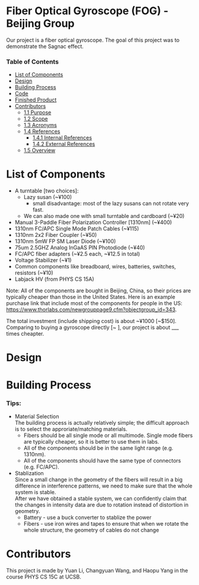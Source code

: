 # Fiber Optical Gyroscope (FOG) - Beijing Group
Our project is a fiber optical gyroscope. The goal of this project was to demonstrate the Sagnac effect.

### Table of Contents


- [List of Components](#1-list-of-components)
- [Design](#2-design)
- [Building Process](#3-building-process)
- [Code](#4-code)
- [Finished Product](#5-finished-project)
- [Contributors](#6-contributors)
  * [1.1 Purpose](#11-purpose)
  * [1.2 Scope](#12-scope)
  * [1.3 Acronyms](#13-acronyms)
  * [1.4 References](#14-references)
    + [1.4.1 Internal References](#141-internal-references)
    + [1.4.2 External References](#142-external-references)
  * [1.5 Overview](#15-overview)

# List of Components

- A turntable [two choices]:
  * Lazy susan (~¥100)
    + small disadvantage: most of the lazy susans can not rotate very fast.
  * We can also made one with small turntable and cardboard (~¥20)
- Manual 3-Paddle Fiber Polarization Controller [1310nm] (~¥400)
- 1310nm FC/APC Single Mode Patch Cables (~¥115)
- 1310nm 2x2 Fiber Coupler (~¥50)
- 1310nm 5mW FP SM Laser Diode (~¥100)
- 75um 2.5GHZ Analog InGaAS PIN Photodiode (~¥40)
- FC/APC fiber adapters (~¥2.5 each, ~¥12.5 in total)
- Voltage Stabilizer (~¥1)
- Common components like breadboard, wires, batteries, switches, resistors (~¥10)
- Labjack HV (from PHYS CS 15A)

Note:
All of the components are bought in Beijing, China, so their prices are typically cheaper than those in the United States. Here is an example purchase link that include most of the components for people in the US: https://www.thorlabs.com/newgrouppage9.cfm?objectgroup_id=343.

The total investment (include shipping cost) is about ~¥1000 [~$150]. Comparing to buying a gyroscope directly [~  ], our project is about ___ times cheapter. 

# Design


# Building Process
### Tips:
  - Material Selection  
    The building process is actually relatively simple; the difficult approach is to select the approriate/matching materials.
    * Fibers should be all single mode or all multimode. Single mode fibers are typically cheaper, so it is better to use them in labs.
    * All of the components should be in the same light range (e.g. 1310nm).
    * All of the components should have the same type of connectors (e.g. FC/APC).
  - Stablization  
    Since a small change in the geometry of the fibers will result in a big difference in interference patterns, we need to make sure that the whole system is stable.  
    After we have obtained a stable system, we can confidently claim that the changes in intensity data are due to rotation instead of distortion in geometry.
      + Battery - use a buck converter to stablize the power
      + Fibers - use iron wires and tapes to ensure that when we rotate the whole structure, the geometry of cables do not change

# Contributors
This project is made by Yuan Li, Changyuan Wang, and Haopu Yang in the course PHYS CS 15C at UCSB.
